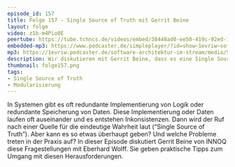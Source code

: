 ```yaml
---
episode_id: 157
title: Folge 157 - Single Source of Truth mit Gerrit Beine
layout: folge
video: z1b-m4Pio0E
peertube: https://tube.tchncs.de/videos/embed/38448ad0-ee50-419c-92ed-1f06e3414b5d
embedded-mp3: https://www.podcaster.de/simpleplayer/?id=show~1evriw~software-architektur-im-stream~pod-2632bf0a2a362ce980e14c461c&v=1679060315
mp3: https://1evriw.podcaster.de/software-architektur-im-stream/media/Single_Source_of_Truth_mit_Gerrit_Beine.mp3
description: Wir diskutieren mit Gerrit Beine, dass es eine Single Source of Truth mit den "richtigen" Daten bzw. Berechnungen es nicht geben kann und soll.
thumbnail: folge157.png
tags:
- Single Source of Truth
- Modularisierung
---
```


In Systemen gibt es oft redundante Implementierung von Logik oder
redundante Speicherung von Daten. Diese Implementierung oder Daten
laufen oft auseinander und es entstehen Inkonsistenzen. Dann wird der
Ruf nach einer Quelle für die eindeutige Wahrheit laut (“Single Source
of Truth”). Aber kann es so etwas überhaupt geben? Und welche Probleme
treten in der Praxis auf? In dieser Episode diskutiert Gerrit Beine
von INNOQ diese Fragestellungen mit Eberhard Wolff. Sie geben
praktische Tipps zum Umgang mit diesen Herausforderungen.

